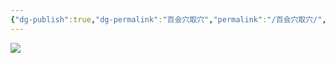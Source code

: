 ```yaml
---
{"dg-publish":true,"dg-permalink":"百会穴取穴","permalink":"/百会穴取穴/","dgPassFrontmatter":true}
---
```


![](https://picbed-1253586264.cos.ap-guangzhou.myqcloud.com/notes/百会穴.png)
